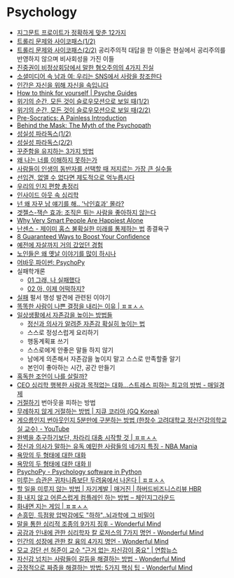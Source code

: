 Psychology
==========
* [지그문트 프로이트가 정확하게 맞춘 12가지](http://www.huffingtonpost.kr/blake-fleetwood/story_b_7254302.html)
* [트롤리 문제와 사이코패스(1/2)](http://newspeppermint.com/2015/05/11/m-trolley1/)
* [트롤리 문제와 사이코패스(2/2)](http://newspeppermint.com/2015/05/11/m-trolley2/) 공리주의적 대답을 한 이들은 현실에서 공리주의를 반영하지 않으며 비사회성을 가진 이들
* [진중권이 비정상회담에서 말한 혐오주의의 4가지 진실](http://www.huffingtonpost.kr/2015/05/19/story_n_7310306.html)
* [소셜미디어 속 남과 여: 우리는 SNS에서 사랑을 창조한다](http://slownews.kr/41110)
* [인간은 자신을 위해 자신을 속입니다](http://newspeppermint.com/2015/05/27/m-brain/)
* [How to think for yourself | Psyche Guides](https://psyche.co/guides/how-to-read-less-and-think-for-yourself-more)
* [위기의 순간, 모든 것이 슬로우모션으로 보일 때(1/2)](http://newspeppermint.com/2015/06/01/m-cff1/)
* [위기의 순간, 모든 것이 슬로우모션으로 보일 때(2/2)](http://newspeppermint.com/2015/06/01/m-cff2/)
* [Pre-Socratics: A Painless Introduction](http://lukemuehlhauser.com/pre-socratics-a-painless-introduction/)
* [Behind the Mask: The Myth of the Psychopath](http://www.psmag.com/books-and-culture/do-psychopaths-even-exist)
* [성실성 파라독스(1/2)](http://newspeppermint.com/2015/08/03/m-conscientiousness1/)
* [성실성 파라독스(2/2)](http://newspeppermint.com/2015/08/03/m-conscientiousness2/)
* [꾸준함을 유지하는 3가지 방법](http://moneyman.kr/archives/3587)
* [왜 나는 너를 이해하지 못하는가](http://ppss.kr/archives/54292)
* [사람들이 인생의 동반자를 선택할 때 저지르는 가장 큰 실수들](http://ppss.kr/archives/54898)
* [선입견, 없앨 수 없다면 제도적으로 억누릅시다](http://newspeppermint.com/2015/09/08/tech-to-mitigate-bias/)
* [우리의 인지 편향 총정리](http://newspeppermint.com/2015/09/23/cognitive-bias/)
* [인사이드 아웃 속 심리학](http://ppss.kr/archives/59482)
* [넌 왜 자꾸 남 얘기를 해.. '낙인효과' 몰라?](http://media.daum.net/life/health/wellness/newsview?newsId=20151030100806490)
* [겟젤스-잭슨 효과: 조직은 튀는 사람을 좋아하지 않는다](http://ksc12545.blog.me/220643712219)
* [Why Very Smart People Are Happiest Alone](http://bigthink.com/robby-berman/study-study-finds-very-smart-people-are-happier-alone)
* [난센스 - 제이미 홈스 불확실한 미래를 통제하는 법](https://brunch.co.kr/@younghakjang/18) 종결욕구
* [8 Guaranteed Ways to Boost Your Confidence](https://www.linkedin.com/pulse/guaranteed-ways-boost-confidence-dr-travis-bradberry/)
* [예전에 자살까지 거의 갔었던 경험](http://mlbpark.donga.com/mp/b.php?p=1&b=bullpen&id=201712190012055258&select=&query=&user=&site=&reply=&source=&sig=h6jBHl21jh6RKfX@hcaXGg-gKmlq)
* [노인들은 왜 옛날 이야기를 많이 하시나](http://v.media.daum.net/v/20171227101251087)
* [어바웃 파이썬: PsychoPy](https://github.com/psygrammer/about_python_psychopy)
* 실패학개론
  * [01 그래, 나 실패했다](https://brunch.co.kr/@rooneykim/40)
  * [02 아, 이제 어떡하지?](https://brunch.co.kr/@rooneykim/42)
* [실패](https://interpiler.com/2019/04/09/1302/) 펄서 행성 발견에 관련된 이야기
* [똑똑한 사람이 나쁜 결정을 내리는 이유 | ㅍㅍㅅㅅ](https://ppss.kr/archives/221326)
* [일상생활에서 자존감을 높이는 방법들](https://imgur.com/a/xTHuEbJ)
  * [정신과 의사가 알려준 자존감 확실히 높이는 법](https://youtu.be/KWm9asILbnE)
  * 스스로 정성스럽게 요리하기
  * 행동계획표 쓰기
  * 스스로에게 안좋은 말들 하지 않기
  * 남에게 의존해서 자존감을 높이지 말고 스스로 만족할줄 알기
  * 본인이 좋아하는 시간, 공간 만들기
* [혹독한 조언이 나를 살릴까?](http://agile.egloos.com/5931859)
* [CEO 심리학 행복한 사람과 목적없는 대화…스트레스 피하는 최고의 방법 - 매일경제](https://www.mk.co.kr/news/business/view/2019/11/941310/)
* [거절하기](https://www.thestartupbible.com/2021/12/saying-no-is-the-best-stress-management-technique.html) 번아웃을 피하는 방법
* [무례하지 않게 거절하는 방법 | 지큐 코리아 (GQ Korea)](https://www.gqkorea.co.kr/2022/02/11/%EB%AC%B4%EB%A1%80%ED%95%98%EC%A7%80-%EC%95%8A%EA%B2%8C-%EA%B1%B0%EC%A0%88%ED%95%98%EB%8A%94-%EB%B2%95/)
* [게으름인지 번아웃인지 5분만에 구분하는 방법 (한창수 고려대학교 정신건강의학교실 교수) - YouTube](https://www.youtube.com/watch?v=9kVqGE5W3bI)
* [완벽을 추구하기보단, 차라리 대충 시작할 것 | ㅍㅍㅅㅅ](https://ppss.kr/archives/237885)
* [정신과 의사가 말하는 유독 예민한 사람들의 네가지 특징 - NBA Mania](https://mania.kr/g2/bbs/board.php?bo_table=freetalk&wr_id=4900623)
* [욕망의 두 형태에 대한 대화](https://brunch.co.kr/@graypool/84)
* [욕망의 두 형태에 대한 대화 II](https://brunch.co.kr/@graypool/85)
* [PsychoPy - Psychology software in Python](http://www.psychopy.org/)
* [미루는 습관은 귀차니즘보단 두려움에서 나온다 | ㅍㅍㅅㅅ](https://ppss.kr/archives/247454)
* [할 일을 미루지 않는 방법 | 자기계발 | 매거진 | 하버드비즈니스리뷰 HBR](https://www.hbrkorea.com/article/view/atype/ma/category_id/1_1/article_no/1859/page/1)
* [화 내지 않고 어른스럽게 컴플레인 하는 방법 – 체인지그라운드](http://thechangeground.com/archives/16611)
* [화내면 지는 게임 | ㅍㅍㅅㅅ](https://ppss.kr/archives/250801)
* [손흥민, 득점왕 압박감에도 "하하"..뇌과학에 그 비밀이](https://news.v.daum.net/v/20220528064701668)
* [말을 통한 심리적 조종의 9가지 징후 - Wonderful Mind](https://wonderfulmind.co.kr/psychological-manipulation-words/)
* [공감과 인내에 관한 심리학자 칼 로저스의 7가지 명언 - Wonderful Mind](https://wonderfulmind.co.kr/7-of-the-best-quotes-from-psychologist-carl-rogers-empathy-tolerance-and-more/)
* [인간의 성장에 관한 칼 융의 4가지 명언 - Wonderful Mind](https://wonderfulmind.co.kr/quotes-by-carl-jung-on-personal-growth/)
* [모교 강단 선 허준이 교수 "근거 없는 자신감이 중요" | 연합뉴스](https://www.yna.co.kr/view/AKR20220727167600004)
* [자신감 넘치는 사람들이 갈등을 해결하는 방법 - Wonderful Mind](https://wonderfulmind.co.kr/this-is-how-assertive-people-resolve-conflicts/)
* [긍정적으로 짜증을 해결하는 방법: 5가지 핵심 팁 - Wonderful Mind](https://wonderfulmind.co.kr/managing-frustration-positively-5-essential-tips/)
